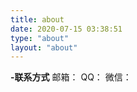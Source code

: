 ```yaml
---
title: about
date: 2020-07-15 03:38:51
type: "about"
layout: "about"
---
```



**-联系方式**
邮箱：
QQ：
微信：
